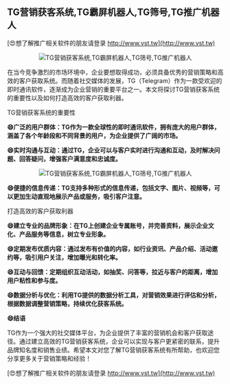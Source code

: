 ## **TG营销获客系统,TG霸屏机器人,TG筛号,TG推广机器人**

[😍想了解推广相关软件的朋友请登录 http://www.vst.tw](http://www.vst.tw)

 <center><img src="https://vst.tw/MP4/tuiguang/png/2.png" alt="TG营销获客系统,TG霸屏机器人,TG筛号,TG推广机器人"></center>

在当今竞争激烈的市场环境中，企业要想取得成功，必须具备优秀的营销策略和高效的客户获取系统。而随着社交媒体的发展，TG（Telegram）作为一款受欢迎的即时通讯软件，逐渐成为企业营销的重要平台之一。本文将探讨TG营销获客系统的重要性以及如何打造高效的客户获取利器。

TG营销获客系统的重要性

**😄广泛的用户群体：TG作为一款全球性的即时通讯软件，拥有庞大的用户群体，涵盖了各个年龄段和不同背景的用户，为企业提供了广阔的市场。**

**😄实时沟通与互动：通过TG，企业可以与客户实时进行沟通和互动，及时解决问题、回答疑问，增强客户满意度和忠诚度。**

 <center><img src="https://vst.tw/MP4/tuiguang/png/6.png" alt="TG营销获客系统,TG霸屏机器人,TG筛号,TG推广机器人"></center>

**😄便捷的信息传递：TG支持多种形式的信息传递，包括文字、图片、视频等，可以更加生动直观地展示产品或服务，吸引客户注意。**

打造高效的客户获取利器

**😄建立专业的品牌形象：在TG上创建企业专属账号，并完善资料，展示企业文化、产品服务等信息，树立专业形象。**

**😄定期发布优质内容：通过发布有价值的内容，如行业资讯、产品介绍、活动邀约等，吸引用户关注，增加曝光和转化率。**

**😄互动与回馈：定期组织互动活动，如抽奖、问答等，拉近与客户的距离，增加用户粘性和参与度。**

**😄数据分析与优化：利用TG提供的数据分析工具，对营销效果进行评估和分析，根据数据调整营销策略，持续优化获客系统。**

**😄结语**

TG作为一个强大的社交媒体平台，为企业提供了丰富的营销机会和客户获取途径。通过建立高效的TG营销获客系统，企业可以实现与客户更紧密的联系，提升品牌知名度和销售业绩。希望本文对您了解TG营销获客系统有所帮助，也欢迎您分享更多关于营销策略和经验！

[😍想了解推广相关软件的朋友请登录 http://www.vst.tw](http://www.vst.tw)



